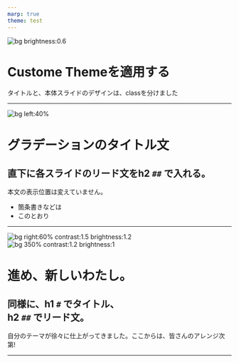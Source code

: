 ```yaml
---
marp: true
theme: test
---
```

<!--
class: title
-->

![bg brightness:0.6](benjamin-rascoe-JS6PY31e2P0-unsplash.jpg)

# Custome Themeを適用する

タイトルと、本体スライドのデザインは、classを分けました

---
<!--
class: slides
_footer: 'Photo by Michal Vasko　on Unsplash'
paginate: true
-->

![bg left:40%](michal-vasko-GOfQNTI_9Og-unsplash.jpg)

# グラデーションのタイトル文
## 直下に各スライドのリード文をh2 `##` で入れる。

本文の表示位置は変えていません。

- 箇条書きなどは
- このとおり

---
<!--
_backgroundColor: white
_footer: 'Photo by Chris Campbell, Dan on Unsplash'
-->

![bg right:60% contrast:1.5 brightness:1.2](christopher-campbell-rDEOVtE7vOs-unsplash.jpg)
![bg 350% contrast:1.2 brightness:1](dan-ROJFuWCsfmA-unsplash.jpg)

# 進め、新しいわたし。
## 同様に、h1 `#` でタイトル、</br> h2 `##` でリード文。

自分のテーマが徐々に仕上がってきました。ここからは、皆さんのアレンジ次第!

--- 